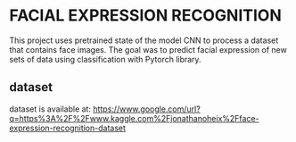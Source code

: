 # FACIAL EXPRESSION RECOGNITION
This project uses pretrained state of the model CNN to process a dataset that contains face images.
The goal was to predict facial expression of new sets of data using classification with Pytorch library.
## dataset
dataset is available at: https://www.google.com/url?q=https%3A%2F%2Fwww.kaggle.com%2Fjonathanoheix%2Fface-expression-recognition-dataset
